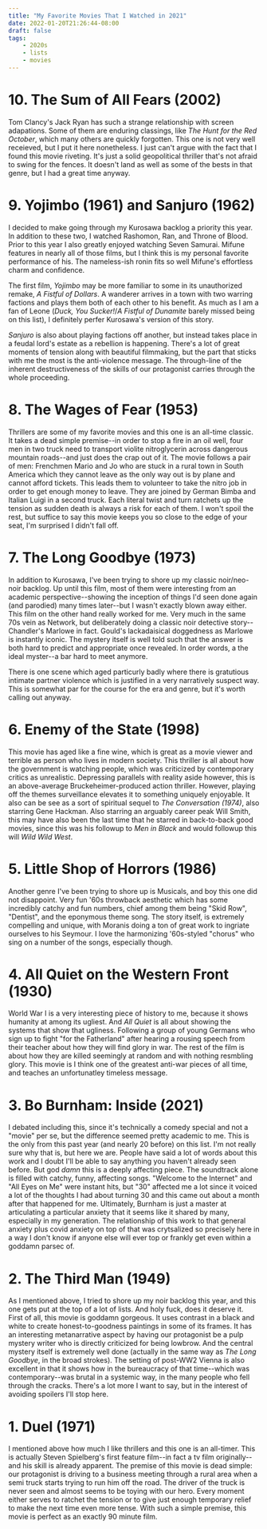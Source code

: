 ```yaml
---
title: "My Favorite Movies That I Watched in 2021"
date: 2022-01-20T21:26:44-08:00
draft: false
tags:
    - 2020s
    - lists
    - movies
---
```


# 10. The Sum of All Fears (2002)

Tom Clancy's Jack Ryan has such a strange relationship with screen adapations. Some of them are enduring classings, like _The Hunt for the Red October_, which many others are quickly forgotten. This one is not very well receieved, but I put it here nonetheless. I just can't argue with the fact that I found this movie riveting. It's just a solid geopolitical thriller that's not afraid to swing for the fences. It doesn't land as well as some of the bests in that genre, but I had a great time anyway.

# 9. Yojimbo (1961) and Sanjuro (1962)

I decided to make going through my Kurosawa backlog a priority this year. In addition to these two, I watched Rashomon, Ran, and Throne of Blood. Prior to this year I also greatly enjoyed watching Seven Samurai. Mifune features in nearly all of those films, but I think this is my personal favorite performance of his. The nameless-ish ronin fits so well Mifune's effortless charm and confidence.

The first film, _Yojimbo_ may be more familiar to some in its unauthorized remake, _A Fistful of Dollars_. A wanderer arrives in a town with two warring factions and plays them both of each other to his benefit. As much as I am a fan of Leone (_Duck, You Sucker!_/_A Fistful of Dunamite_ barely missed being on this list), I definitely perfer Kurosawa's version of this story.

_Sanjuro_ is also about playing factions off another, but instead takes place in a feudal lord's estate as a rebellion is happening. There's a lot of great moments of tension along with beautiful filmmaking, but the part that sticks with me the most is the anti-violence message. The through-line of the inherent destructiveness of the skills of our protagonist carries through the whole proceeding.

# 8. The Wages of Fear (1953)

Thrillers are some of my favorite movies and this one is an all-time classic. It takes a dead simple premise--in order to stop a fire in an oil well, four men in two truck need to transport violite nitroglycerin across dangerous mountain roads--and just does the crap out of it. The movie follows a pair of men: Frenchmen Mario and Jo who are stuck in a rural town in South America which they cannot leave as the only way out is by plane and cannot afford tickets. This leads them to volunteer to take the nitro job in order to get enough money to leave. They are joined by German Bimba and Italian Luigi in a second truck. Each literal twist and turn ratchets up the tension as sudden death is always a risk for each of them. I won't spoil the rest, but suffice to say this movie keeps you so close to the edge of your seat, I'm surprised I didn't fall off.

# 7. The Long Goodbye (1973)

In addition to Kurosawa, I've been trying to shore up my classic noir/neo-noir backlog. Up until this film, most of them were interesting from an academic perspective--showing the inception of things I'd seen done again (and parodied) many times later--but I wasn't exactly blown away either. This film on the other hand really worked for me. Very much in the same 70s vein as Network, but deliberately doing a classic noir detective story--Chandler's Marlowe in fact. Gould's lackadaisical doggedness as Marlowe is instantly iconic. The mystery itself is well told such that the answer is both hard to predict and appropriate once revealed. In order words, a the ideal myster--a bar hard to meet anymore.

There is one scene which aged particurly badly where there is gratutious intimate partner violence which is justified in a very narratively suspect way. This is somewhat par for the course for the era and genre, but it's worth calling out anyway.

# 6. Enemy of the State (1998)

This movie has aged like a fine wine, which is great as a movie viewer and terrible as person who lives in modern society. This thriller is all about how the government is watching people, which was criticized by contemporary critics as unrealistic. Depressing parallels with reality aside however, this is an above-average Bruckeheimer-produced action thriller. However, playing off the themes surveillance elevates it to something uniquely enjoyable. It also can be see as a sort of spiritual sequel to _The Conversation (1974)_, also starring Gene Hackman. Also starring an arguably career peak Will Smith, this may have also been the last time that he starred in back-to-back good movies, since this was his followup to _Men in Black_ and would followup this will _Wild Wild West_.

# 5. Little Shop of Horrors (1986)

Another genre I've been trying to shore up is Musicals, and boy this one did not disappoint. Very fun '60s throwback aesthetic which has some incredibly catchy and fun numbers, chief among them being "Skid Row", "Dentist", and the eponymous theme song. The story itself, is extremely compelling and unique, with Moranis doing a ton of great work to ingriate ourselves to his Seymour. I love the harmonizing '60s-styled "chorus" who sing on a number of the songs, especially though.

# 4. All Quiet on the Western Front (1930)

World War I is a very interesting piece of history to me, because it shows humanity at among its ugliest. And _All Quiet_ is all about showing the systems that show that ugliness. Following a group of young Germans who sign up to fight "for the Fatherland" after hearing a rousing speech from their teacher about how they will find glory in war. The rest of the film is about how they are killed seemingly at random and with nothing resmbling glory. This movie is I think one of the greatest anti-war pieces of all time, and teaches an unfortunatley timeless message.

# 3. Bo Burnham: Inside (2021)

I debated including this, since it's technically a comedy special and not a "movie" per se, but the difference seemed pretty academic to me. This is the only from this past year (and nearly 20 before) on this list. I'm not really sure why that is, but here we are. People have said a lot of words about this work and I doubt I'll be able to say anything you haven't already seen before. But god _damn_ this is a deeply affecting piece. The soundtrack alone is filled with catchy, funny, affecting songs. "Welcome to the Internet" and "All Eyes on Me" were instant hits, but "30" affected me a lot since it voiced a lot of the thoughts I had about turning 30 and this came out about a month after that happened for me. Ultimately, Burnham is just a master at articulating a particular anxiety that it seems like it shared by many, especially in my generation. The relationship of this work to that general anxiety plus covid anxiety on top of that was crytsalized so precisely here in a way I don't know if anyone else will ever top or frankly get even within a goddamn parsec of.

# 2. The Third Man (1949)

As I mentioned above, I tried to shore up my noir backlog this year, and this one gets put at the top of a lot of lists. And holy fuck, does it deserve it. First of all, this movie is goddamn gorgeous. It uses contrast in a black and white to create honest-to-goodness paintings in some of its frames. It has an interesting metanarrative aspect by having our protagonist be a pulp mystery writer who is directly criticized for being lowbrow. And the central mystery itself is extremely well done (actually in the same way as _The Long Goodbye_, in the broad strokes). The setting of post-WW2 Vienna is also excellent in that it shows how in the bureaucracy of that time--which was contemporary--was brutal in a systemic way, in the many people who fell through the cracks. There's a lot more I want to say, but in the interest of avoiding spoilers I'll stop here.

# 1. Duel (1971)

I mentioned above how much I like thrillers and this one is an all-timer. This is actually Steven Spielberg's first feature film--in fact a tv film originally--and his skill is already apparent. The premise of this movie is dead simple: our protagonist is driving to a business meeting through a rural area when a semi truck starts trying to run him off the road. The driver of the truck is never seen and almost seems to be toying with our hero. Every moment either serves to ratchet the tension or to give just enough temporary relief to make the next time even more tense. With such a simple premise, this movie is perfect as an exactly 90 minute film.
